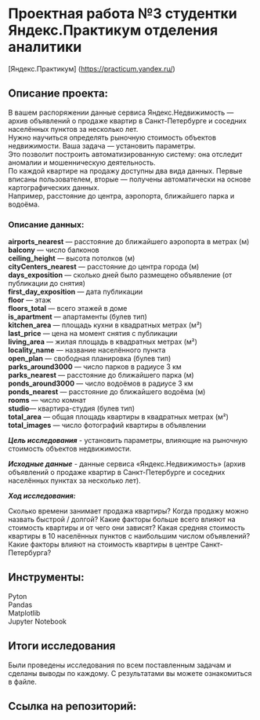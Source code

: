 # **Проектная работа №3 студентки Яндекс.Практикум отделения аналитики**
[Яндекс.Практикум] (https://practicum.yandex.ru/)

## Описание проекта:
В вашем распоряжении данные сервиса Яндекс.Недвижимость — архив объявлений о продаже квартир в Санкт-Петербурге и соседних населённых пунктов за несколько лет.   
Нужно научиться определять рыночную стоимость объектов недвижимости. Ваша задача — установить параметры.   
Это позволит построить автоматизированную систему: она отследит аномалии и мошенническую деятельность.  
По каждой квартире на продажу доступны два вида данных. Первые вписаны пользователем, вторые — получены автоматически на основе картографических данных.   
Например, расстояние до центра, аэропорта, ближайшего парка и водоёма.   
### Описание данных:
**airports_nearest** — расстояние до ближайшего аэропорта в метрах (м)  
**balcony** — число балконов  
**ceiling_height** — высота потолков (м)  
**cityCenters_nearest** — расстояние до центра города (м)   
**days_exposition** — сколько дней было размещено объявление (от публикации до снятия)  
**first_day_exposition** — дата публикации  
**floor** — этаж  
**floors_total** — всего этажей в доме  
**is_apartment** — апартаменты (булев тип)  
**kitchen_area** — площадь кухни в квадратных метрах (м²)  
**last_price** — цена на момент снятия с публикации  
**living_area** — жилая площадь в квадратных метрах (м²)  
**locality_name** — название населённого пункта  
**open_plan** — свободная планировка (булев тип)  
**parks_around3000** — число парков в радиусе 3 км  
**parks_nearest** — расстояние до ближайшего парка (м)  
**ponds_around3000** — число водоёмов в радиусе 3 км  
**ponds_nearest** — расстояние до ближайшего водоёма (м)  
**rooms** — число комнат  
**studio**— квартира-студия (булев тип)  
**total_area** — общая площадь квартиры в квадратных метрах (м²)  
**total_images** — число фотографий квартиры в объявлении 

***Цель исследования*** - установить параметры, влияющие на рыночную стоимость объектов недвижимости.  

***Исходные данные*** - данные сервиса «Яндекс.Недвижимость» (архив объявлений о продаже квартир в Санкт-Петербурге и соседних населённых пунктах за несколько лет).  

***Ход исследования:***

Сколько времени занимает продажа квартиры? Когда продажу можно назвать быстрой / долгой?
Какие факторы больше всего влияют на стоимость квартиры и от чего они зависят?
Какая средняя стоимость квартиры в 10 населённых пунктов с наибольшим числом объявлений?
Какие факторы влияют на стоимость квартиры в центре Санкт-Петербурга? 

## Инструменты:
Pyton  
Pandas  
Matplotlib  
Jupyter Notebook  

## Итоги исследования
Были проведены исследования по всем поставленным задачам и сделаны выводы по каждому. 
С результатами вы можете ознакомиться в файле.

## Ссылка на репозиторий: 
